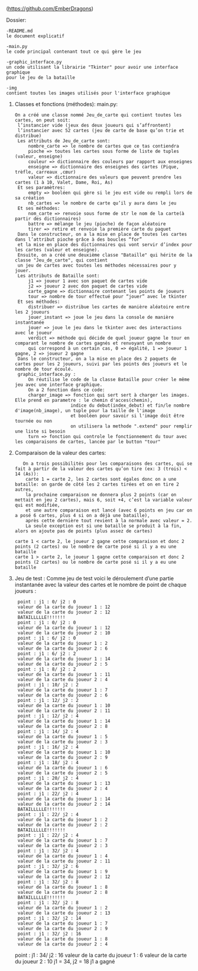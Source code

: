 (https://github.com/EmberDragons)

Dossier:

    -README.md
    le document explicatif

    -main.py
    le code principal contenant tout ce qui gère le jeu

    -graphic_interface.py
    un code utilisant la librairie "Tkinter" pour avoir une interface graphique 
    pour le jeu de la bataille

    -img
    contient toutes les images utilisés pour l'interface graphique

1. Classes et fonctions (méthodes):
    main.py:
   
       On a créé une classe nommé Jeu_de_carte qui contient toutes les cartes, on peut soit:
        l’instancier vide (jeux des deux joueurs qui s’affrontent)
        l’instancier avec 52 cartes (jeu de carte de base qu’on trie et distribue)
        Les attributs de Jeu_de_carte sont:
            nombre_carte => le nombre de cartes que ce tas contiendra
            pioche => toutes les cartes sous forme de liste de tuples (valeur, enseigne)
            couleur => dictionnaire des couleurs par rapport aux enseignes
            enseigne => dictionnaire des enseignes des cartes (Pique, trèfle, carreaux ,cœur)
            valeur => dictionnaire des valeurs que peuvent prendre les cartes (1 à 10, Valet, Dame, Roi, As)
        Et ses paramètres:
            empty => booléen qui gère si le jeu est vide ou rempli lors de sa création
            nb_cartes => le nombre de carte qu’il y aura dans le jeu
        Et ses méthodes:
            nom_carte => renvoie sous forme de str le nom de la carte(à partir des dictionnaires)
            battre => mélange le jeu (pioche) de façon aléatoire
            tirer => retire et renvoie la première carte du paquet
        Dans le constructeur, on a la mise en place de toutes les cartes dans l’attribut pioche grâce à des boucles “for”
        et la mise en place des dictionnaires qui vont servir d’index pour les cartes (valeur et enseigne).
        Ensuite, on a créé une deuxième classe "Bataille" qui hérite de la classe "Jeu_de_carte", qui contient
        un jeu de cartes avec toutes les méthodes nécessaires pour y jouer.
        Les attributs de Bataille sont:
            j1 => joueur 1 avec son paquet de cartes vide
            j2 => joueur 2 avec don paquet de cartes vide
            carte_gagne => dictionnaire contenant les points de joueurs
            tour => nombre de tour effectué pour “jouer” avec le tkinter
        Et ses méthodes:
            distribuer => distribue les cartes de manière aléatoire entre les 2 joueurs
            jouer_instant => joue le jeu dans la console de manière instantanée
            jouer => joue le jeu dans le tkinter avec des interactions avec le joueur
            verdict => méthode qui décide de quel joueur gagne le tour en comparant le nombre de cartes gagnés et renvoyant un nombre 
            qui correspond à un certain cas, 0 => égalité, 1 => joueur 1 gagne, 2 => joueur 2 gagne
        Dans le constructeur, on a la mise en place des 2 paquets de cartes pour les 2 joueurs, suivi par les points des joueurs et le nombre de tour écoulé.
        graphic_interface.py :
            On réutilise le code de la classe Bataille pour créer le même jeu avec une interface graphique.
            On a 2 fonction dans ce code:
            charger_image => fonction qui sert sert à charger les images. Elle prend en parametre : le chemin d'acces(chemin),
                            indice du debut(index_debut) et fin/le nombre d'image(nb_image), un tuple pour la taille de l'image 
                            et booléen pour savoir si l'image doit être tournée ou non
                            on utilisera la methode ".extend" pour remplir une liste si besoin
            turn => fonction qui controle le fonctionnement du tour avec les comparaisons de cartes, lancée par le button "tour"
3.  Comparaison de la valeur des cartes:


           On a trois possibilités pour les comparaisons des cartes, qui se fait à partir de la valeur des cartes qu’on tire (ex: 3 (trois) < 14 (As)):
            carte 1 = carte 2, les 2 cartes sont égales donc on a une bataille: on garde de côté les 2 cartes tirées et on en tire 2 autres, 
            la prochaine comparaison ne donnera plus 2 points (car on mettait en jeu 2 cartes), mais 6, soit +4, c’est la variable valeur qui est modifiée, 
            et une autre comparaison est lancé (avec 6 points en jeu car on a posé 6 cartes, plus 4 si on a déjà une bataille), 
            après cette dernière tout revient à la normale avec valeur = 2.
            La seule exception est si une bataille se produit à la fin, alors on ajoute pas de points (plus assez de cartes)

        carte 1 < carte 2, le joueur 2 gagne cette comparaison et donc 2 points (2 cartes) ou le nombre de carte posé si il y a eu une bataille
        carte 1 > carte 2, le joueur 1 gagne cette comparaison et donc 2 points (2 cartes) ou le nombre de carte posé si il y a eu une bataille


5. Jeu de test : 
    Comme jeu de test voici le déroulement d’une partie instantanée 
    avec la valeur des cartes et le nombre de point de chaque joueurs :

        point : j1 : 0/ j2 : 0
        valeur de la carte du joueur 1 : 12
        valeur de la carte du joueur 2 : 12
        BATAILLLLLE!!!!!!!
        point : j1 : 0/ j2 : 0
        valeur de la carte du joueur 1 : 12
        valeur de la carte du joueur 2 : 10
        point : j1 : 6/ j2 : 0
        valeur de la carte du joueur 1 : 2
        valeur de la carte du joueur 2 : 6
        point : j1 : 6/ j2 : 2
        valeur de la carte du joueur 1 : 14
        valeur de la carte du joueur 2 : 5
        point : j1 : 8/ j2 : 2
        valeur de la carte du joueur 1 : 11
        valeur de la carte du joueur 2 : 4
        point : j1 : 10/ j2 : 2
        valeur de la carte du joueur 1 : 7
        valeur de la carte du joueur 2 : 6
        point : j1 : 12/ j2 : 2
        valeur de la carte du joueur 1 : 10
        valeur de la carte du joueur 2 : 11
        point : j1 : 12/ j2 : 4
        valeur de la carte du joueur 1 : 14
        valeur de la carte du joueur 2 : 8
        point : j1 : 14/ j2 : 4
        valeur de la carte du joueur 1 : 5
        valeur de la carte du joueur 2 : 3
        point : j1 : 16/ j2 : 4
        valeur de la carte du joueur 1 : 10
        valeur de la carte du joueur 2 : 9
        point : j1 : 18/ j2 : 4
        valeur de la carte du joueur 1 : 6
        valeur de la carte du joueur 2 : 5
        point : j1 : 20/ j2 : 4
        valeur de la carte du joueur 1 : 13
        valeur de la carte du joueur 2 : 4
        point : j1 : 22/ j2 : 4
        valeur de la carte du joueur 1 : 14
        valeur de la carte du joueur 2 : 14
        BATAILLLLLE!!!!!!!
        point : j1 : 22/ j2 : 4
        valeur de la carte du joueur 1 : 2
        valeur de la carte du joueur 2 : 2
        BATAILLLLLE!!!!!!!
        point : j1 : 22/ j2 : 4
        valeur de la carte du joueur 1 : 7
        valeur de la carte du joueur 2 : 3
        point : j1 : 32/ j2 : 4
        valeur de la carte du joueur 1 : 4
        valeur de la carte du joueur 2 : 11
        point : j1 : 32/ j2 : 6
        valeur de la carte du joueur 1 : 9
        valeur de la carte du joueur 2 : 12
        point : j1 : 32/ j2 : 8
        valeur de la carte du joueur 1 : 8
        valeur de la carte du joueur 2 : 8
        BATAILLLLLE!!!!!!!
        point : j1 : 32/ j2 : 8
        valeur de la carte du joueur 1 : 2
        valeur de la carte du joueur 2 : 13
        point : j1 : 32/ j2 : 14
        valeur de la carte du joueur 1 : 7
        valeur de la carte du joueur 2 : 9
        point : j1 : 32/ j2 : 16
        valeur de la carte du joueur 1 : 8
        valeur de la carte du joueur 2 : 4
    point : j1 : 34/ j2 : 16
    valeur de la carte du joueur 1 : 6
    valeur de la carte du joueur 2 : 10
    j1 = 34, j2 = 18
    j1 a gagné

